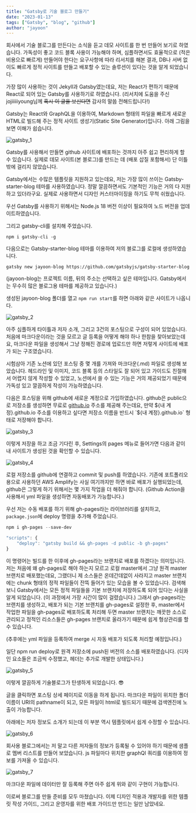```yaml
---
title: "Gatsby로 기술 블로그 만들기"
date: "2023-01-13"
tags: ["Gatsby", "blog", "github"]
author: "jayoon"
---
```


회사에서 기술 블로그를 만든다는 소식을 듣고 데모 사이트를 한 번 만들어 보기로 하였습니다.
가독성이 좋고 코드 블록 사용이 가능해야 하며, 심플하면서도 효율적으로 (적은 비용으로 빠르게) 만들어야 한다는 요구사항에 따라 리서치를 해본 결과,
DB나 서버 없이도 빠르게 정적 사이트를 만들고 배포할 수 있는 솔루션이 있다는 것을 알게 되었습니다.

가장 많이 사용하는 것이 Jekyll과 Gatsby였는데요, 저는 React가 편하기 때문에 React로 되어 있는 Gatsby를 사용하기로 하였습니다. (리서치에 도움을 주신 jojiiiiiyoung님께 ~~혹시 이 글을 보신다면~~ 감사의 말씀 전해드립니다!)

Gatsby는 React와 GraphQL을 이용하여, Markdown 형태의 파일을 빠르게 새로운 HTML로 빌드해 주는 정적 사이트 생성기(Static Site Generator)입니다. 아래 그림을 보면 이해가 쉽습니다.

![gatsby_1](./gatsby_1.png)

Gatsby를 사용해서 만들면 github 사이트에 배포하는 것까지 아주 쉽고 편리하게 할 수 있습니다. 실제로 데모 사이트(본 블로그)를 만드는 데 (배포 삽질 포함해서) 단 이틀밖에 걸리지 않았습니다.

Gatsby에서는 수많은 템플릿을 지원하고 있는데요, 저는 가장 많이 쓰이는 Gatsby-starter-blog 테마를 사용하였습니다. 정말 깔끔하면서도 기본적인 기능은 거의 다 지원하고 있더라구요. 실제로 사용하면서 디자인 커스터마이징을 하기도 무척 쉬웠습니다.

우선 Gatsby를 사용하기 위해서는 Node.js 18 버전 이상이 필요하여 노드 버전을 업데이트하였습니다.

그리고 gatsby-cli를 설치해 주었습니다.

```shell
npm i gatsby-cli -g
```

다음으로는 Gatsby-starter-blog 테마를 이용하여 저의 블로그를 로컬에 생성하였습니다.

```shell
gatsby new jayoon-blog https://github.com/gatsbyjs/gatsby-starter-blog
```

(jayoon-blog는 프로젝트 이름, 뒤의 주소는 선택하고 싶은 테마입니다. Gatsby에서는 무수히 많은 블로그용 테마를 제공하고 있습니다.)

생성된 jayoon-blog 폴더를 열고 `npm run start`를 하면 아래와 같은 사이트가 나옵니다.

![gatsby_2](./gatsby_2.png)

아주 심플하게 타이틀과 저자 소개, 그리고 3건의 포스팅으로 구성이 되어 있었습니다. 처음에 마크다운이라는 것을 모르고 글 등록을 어떻게 해야 하나 한참을 찾아보았는데요, 마크다운 파일을 생성해서 그냥 정해진 경로에 업로드만 하면 저렇게 사이트에 배포가 되는 구조였습니다. 

시험삼아 기존 노션에 있던 포스팅 중 몇 개를 가져와 마크다운(.md) 파일로 생성해 보았습니다. 헤드라인 및 이미지, 코드 블록 등의 스타일도 잘 되어 있고 가이드도 친절해서 어렵지 않게 작성할 수 있었고, 노션에서 쓸 수 있는 기능은 거의 제공되었기 때문에 가독성 있고 깔끔하게 작성이 가능하였습니다.

다음은 호스팅을 위해 github에 새로운 계정으로 가입하였습니다. github은 public으로 저장소를 생성하면 무료로 [github.io](http://github.io) 주소를 제공해 주는데요, 만약 ${내 계정}.github.io 주소를 이용하고 싶다면 저장소 이름을 반드시 `${내 계정}.github.io` 형태로 저장해야 합니다.

![gatsby_3](./gatsby_3.png)

이렇게 저장을 하고 조금 기다린 후, Settings의 pages 메뉴로 들어가면 다음과 같이 내 사이트가 생성된 것을 확인할 수 있습니다.

![gatsby_4](./gatsby_4.png)

로컬 저장소를 github에 연결하고 commit 및 push를 하였습니다. 기존에 포트폴리오용으로 사용하던 AWS Amplify는 사실 여기까지만 하면 바로 배포가 실행되었는데, github은 그렇게 하기 위해서는 몇 가지 작업을 더 해줘야 합니다. (Github Action을 사용해서 yml 파일을 생성하면 자동배포가 가능합니다.)

우선 저는 수동 배포를 하기 위해 gh-pages라는 라이브러리를 설치하고,  `package.json`에 deploy 명령을 추가해 주었습니다.

```powershell
npm i gh-pages --save-dev
```

```javascript
"scripts": {
	"deploy": "gatsby build && gh-pages -d public -b gh-pages"
}
```

이 명령어는 빌드를 한 이후에 gh-pages라는 브랜치로 배포를 하겠다는 의미입니다. 저는 처음에 왜 gh-pages로 해야 하는지 모르고 로컬 master에서 그냥 원격 master 브랜치로 배포했는데요, 그랬더니 제 소스들은 온데간데없이 사라지고 master 브랜치에는 chunk 형태의 정적 파일들이 잔뜩 들어가 있는 모습을 볼 수 있었습니다. 검색해 보니 Gatsby에서는 모든 정적 파일들을 기본 브랜치에 저장하도록 되어 있다는 사실을 알게 되었습니다. (이 과정에서 가장 시간이 많이 걸렸습니다.) 그래서 gh-pages라는 브랜치를 생성하고, 배포가 되는 기본 브랜치를 gh-pages로 설정한 후, master에서 작업한 파일을 gh-pages로 배포하도록 처리해 두면 master 브랜치는 깨끗한 소스로 관리되고 정적인 리소스들은 gh-pages 브랜치로 올라가기 때문에 쉽게 형상관리를 할 수 있습니다.

(추후에는 yml 파일을 등록하여 merge 시 자동 배포가 되도록 처리할 예정입니다.)

일단 npm run deploy로 원격 저장소에 push된 버전의 소스를 배포하였습니다. (디자인 요소들은 조금씩 수정했고, 헤더는 추가로 개발한 상태입니다.)

![gatsby_5](./gatsby_5.png)

이렇게 깔끔하게 기술블로그가 탄생하게 되었습니다. 😎

글을 클릭하면 포스팅 상세 페이지로 이동을 하게 됩니다. 마크다운 파일이 위치한 폴더 이름이 URI의 pathname이 되고, 모든 파일이 html로 빌드되기 때문에 검색엔진에 노출이 가능합니다.

아래에는 저자 정보도 소개가 되는데 이 부분 역시 템플릿에서 쉽게 수정할 수 있습니다.

![gatsby_6](./gatsby_6.png)

회사용 블로그에서는 저 말고 다른 저자들의 정보가 등록될 수 있어야 하기 때문에 샘플로 멤버 리스트를 만들어 보았습니다. js 파일마다 위치한 graphQl 쿼리를 이용하여 정보를 가져올 수 있습니다.

![gatsby_7](./gatsby_7.png)

마크다운 파일에 데이터만 잘 등록해 주면 아주 쉽게 위와 같이 구현이 가능합니다.

이로써 블로그를 만들 준비를 모두 마쳤습니다. 이제 디자인 적용과 개발자를 위한 템플릿 작성 가이드, 그리고 운영자를 위한 배포 가이드만 만드는 일만 남았네요.